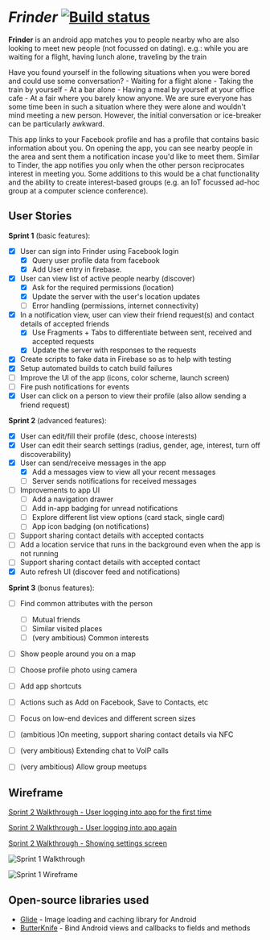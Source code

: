 # *Frinder* [![Build status](https://travis-ci.org/frinder/frinder-app.svg?branch=master)](https://travis-ci.org/frinder/frinder-app/builds)

**Frinder** is an android app matches you to people nearby who are also looking to meet new people (not focussed on dating). e.g.: while you are waiting for a flight, having lunch alone, traveling by the train

Have you found yourself in the following situations when you were bored and could use some conversation? - Waiting for a flight alone - Taking the train by yourself - At a bar alone - Having a meal by yourself at your office cafe - At a fair where you barely know anyone. We are sure everyone has some time been in such a situation where they were alone and wouldn't mind meeting a new person. However, the initial conversation or ice-breaker can be particularly awkward.

This app links to your Facebook profile and has a profile that contains basic information about you. On opening the app, you can see nearby people in the area and sent them a notification incase you'd like to meet them. Similar to Tinder, the app notifies you only when the other person reciprocates interest in meeting you. Some additions to this would be a chat functionality and the ability to create interest-based groups (e.g. an IoT focussed ad-hoc group at a computer science conference).

## User Stories

**Sprint 1** (basic features):

* [X] User can sign into Frinder using Facebook login
  * [X] Query user profile data from facebook
  * [X] Add User entry in firebase.
* [X] User can view list of active people nearby (discover)
  * [X] Ask for the required permissions (location)
  * [X] Update the server with the user's location updates
  * [ ] Error handling (permissions, internet connectivity)
* [X] In a notification view, user can view their friend request(s) and contact details of accepted friends
  * [X] Use Fragments + Tabs to differentiate between sent, received and accepted requests
  * [X] Update the server with responses to the requests
* [X] Create scripts to fake data in Firebase so as to help with testing
* [X] Setup automated builds to catch build failures
* [ ] Improve the UI of the app (icons, color scheme, launch screen)
* [ ] Fire push notifications for events
* [X] User can click on a person to view their profile (also allow sending a friend request)

**Sprint 2** (advanced features):

* [X] User can edit/fill their profile (desc, choose interests)
* [X] User can edit their search settings (radius, gender, age, interest, turn off discoverability)
* [X] User can send/receive messages in the app
  * [X] Add a messages view to view all your recent messages
  * [ ] Server sends notifications for received messages
* [ ] Improvements to app UI
  * [ ] Add a navigation drawer
  * [ ] Add in-app badging for unread notifications
  * [ ] Explore different list view options (card stack, single card)
  * [ ] App icon badging (on notifications)
* [ ] Support sharing contact details with accepted contacts
* [ ] Add a location service that runs in the background even when the app is not running
* [ ] Support sharing contact details with accepted contact
* [X] Auto refresh UI (discover feed and notifications)

**Sprint 3** (bonus features):
* [ ] Find common attributes with the person
  * [ ] Mutual friends
  * [ ] Similar visited places
  * [ ] (very ambitious) Common interests
* [ ] Show people around you on a map
* [ ] Choose profile photo using camera
* [ ] Add app shortcuts
* [ ] Actions such as Add on Facebook, Save to Contacts, etc
* [ ] Focus on low-end devices and different screen sizes
* [ ] (ambitious )On meeting, support sharing contact details via NFC
* [ ] (very ambitious) Extending chat to VoIP calls
* [ ] (very ambitious) Allow group meetups


## Wireframe
[Sprint 2 Walkthrough - User logging into app for the first time](https://drive.google.com/file/d/0B6O9uP4XCesfbzRZM0tXYlN1ZVU/view?usp=sharing)

[Sprint 2 Walkthrough - User logging into app again](https://drive.google.com/file/d/0B6O9uP4XCesfa1pNRVZCUlRjbDA/view?usp=sharing)

[Sprint 2 Walkthrough - Showing settings screen](https://drive.google.com/file/d/0B6O9uP4XCesfMHY4N3BSc2ZMcG8/view?usp=sharing)

![Sprint 1 Walkthrough](https://imgur.com/gBtGWj1.gif')

![Sprint 1 Wireframe](https://user-images.githubusercontent.com/1111292/31313212-b4bbb4d8-ab90-11e7-9346-af22cdf64056.JPG)

## Open-source libraries used

- [Glide](https://github.com/bumptech/glide) - Image loading and caching library for Android
- [ButterKnife](https://github.com/JakeWharton/butterknife) - Bind Android views and callbacks to fields and methods
